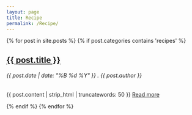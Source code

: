 ```yaml
---
layout: page
title: Recipe
permalink: /Recipe/
---
```


{% for post in site.posts %}
  {% if post.categories contains 'recipes' %}
  <h2><a href="{{ post.url }}">{{ post.title }}</a></h2>
  <h6> {{ post.date | date: "%B %d %Y" }} . {{ post.author }} </h6>
  <p>{{ post.content | strip_html | truncatewords: 50 }} <a href="{{ post.url }}">Read more</a></p>
  {% endif %}
{% endfor %}
